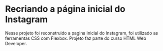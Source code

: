 # Recriando a página inicial do Instagram
Nesse projeto foi reconstruido a pagina inicial do Instagram, foi utilizado as ferramentas CSS com Flexbox. Projeto faz parte do curso  HTML Web Developer.
